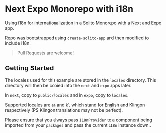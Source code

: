 # Next Expo Monorepo with i18n

Using i18n for internationalization in a Solito Monorepo with a Next and Expo app.

Repo was bootstrapped using `create-solito-app` and then modified to include i18n.

> Pull Requests are welcome!

## Getting Started

The locales used for this example are stored in the `locales` directory. This directory will then be copied into the `next` and `expo` apps later.

In `next`, copy to `public/locales` and in `expo`, copy to `locales`.

Supported locales are `en` and `kl` which stand for English and Klingon respectively (PS Klingon translations may not be perfect).

Please ensure that you always pass `I18nProvider` to a component being imported from your `packages` and pass the current `i18n` instance down..

